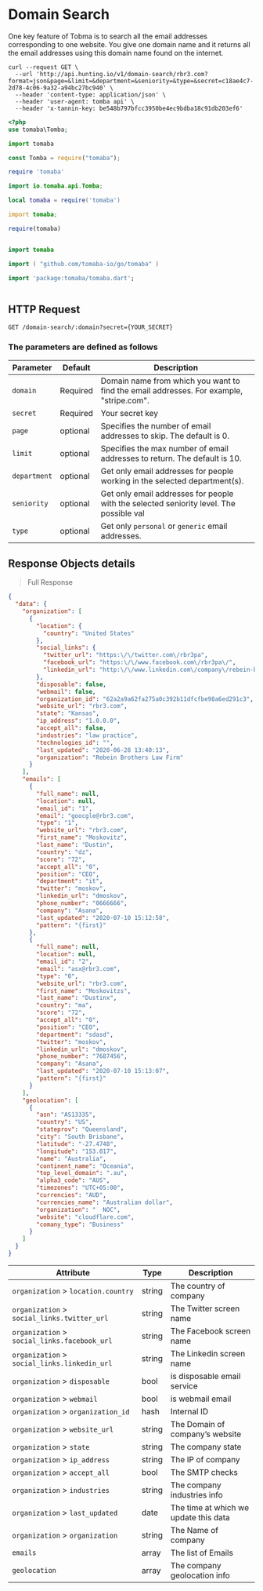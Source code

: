 # Domain Search

One key feature of Tobma is to search all the email addresses corresponding to one website.
You give one domain name and it returns all the email addresses using this domain name found on the internet.

```shell
curl --request GET \
  --url 'http://api.hunting.io/v1/domain-search/rbr3.com?format=json&page=&limit=&department=&seniority=&type=&secret=c18ae4c7-2d78-4c06-9a32-a94bc27bc940' \
  --header 'content-type: application/json' \
  --header 'user-agent: tomba api' \
  --header 'x-tannin-key: be548b797bfcc3950be4ec9bdba18c91db203ef6'
```

```php
<?php
use tomaba\Tomba;

```

```python
import tomaba

```

```javascript
const Tomba = require("tomaba");

```

```ruby
require 'tomaba'

```

```java
import io.tomaba.api.Tomba;

```

```lua
local tomaba = require('tomaba')

```

```d
import tomaba;

```

```r
require(tomaba)

```

```elixir

```

```swift
import tomaba

```

```go
import ( "github.com/tomaba-io/go/tomaba" )

```

```dart
import 'package:tomaba/tomaba.dart';

```

```powershell

```

## HTTP Request

`GET /domain-search/:domain?secret={YOUR_SECRET}`

### The parameters are defined as follows

| Parameter    | Default  | Description                                                                             |
| ------------ | -------- | --------------------------------------------------------------------------------------- |
| `domain`     | Required | Domain name from which you want to find the email addresses. For example, "stripe.com". |
| `secret`     | Required | Your secret key                                                                         |
| `page`       | optional | Specifies the number of email addresses to skip. The default is 0.                      |
| `limit`      | optional | Specifies the max number of email addresses to return. The default is 10.               |
| `department` | optional | Get only email addresses for people working in the selected department(s).              |
| `seniority`  | optional | Get only email addresses for people with the selected seniority level. The possible val |
| `type`       | optional | Get only `personal` or `generic` email addresses.                                       |

## Response  Objects details

> Full Response

```json
{
  "data": {
    "organization": [
      {
        "location": {
          "country": "United States"
        },
        "social_links": {
          "twitter_url": "https:\/\/twitter.com\/rbr3pa",
          "facebook_url": "https:\/\/www.facebook.com\/rbr3pa\/",
          "linkedin_url": "http:\/\/www.linkedin.com\/company\/rebein-bangerter-rebein-pa"
        },
        "disposable": false,
        "webmail": false,
        "organization_id": "62a2a9a62fa275a0c392b11dfcfbe98a6ed291c3",
        "website_url": "rbr3.com",
        "state": "Kansas",
        "ip_address": "1.0.0.0",
        "accept_all": false,
        "industries": "law practice",
        "technologies_id": "",
        "last_updated": "2020-06-28 13:40:13",
        "organization": "Rebein Brothers Law Firm"
      }
    ],
    "emails": [
      {
        "full_name": null,
        "location": null,
        "email_id": "1",
        "email": "goocgle@rbr3.com",
        "type": "1",
        "website_url": "rbr3.com",
        "first_name": "Moskovitz",
        "last_name": "Dustin",
        "country": "dz",
        "score": "72",
        "accept_all": "0",
        "position": "CEO",
        "department": "it",
        "twitter": "moskov",
        "linkedin_url": "dmoskov",
        "phone_number": "0666666",
        "company": "Asana",
        "last_updated": "2020-07-10 15:12:58",
        "pattern": "{first}"
      },
      {
        "full_name": null,
        "location": null,
        "email_id": "2",
        "email": "asx@rbr3.com",
        "type": "0",
        "website_url": "rbr3.com",
        "first_name": "Moskovitzs",
        "last_name": "Dustinx",
        "country": "ma",
        "score": "72",
        "accept_all": "0",
        "position": "CEO",
        "department": "sdasd",
        "twitter": "moskov",
        "linkedin_url": "dmoskov",
        "phone_number": "7687456",
        "company": "Asana",
        "last_updated": "2020-07-10 15:13:07",
        "pattern": "{first}"
      }
    ],
    "geolocation": [
      {
        "asn": "AS13335",
        "country": "US",
        "stateprov": "Queensland",
        "city": "South Brisbane",
        "latitude": "-27.4748",
        "longitude": "153.017",
        "name": "Australia",
        "continent_name": "Oceania",
        "top_level_domain": ".au",
        "alpha3_code": "AUS",
        "timezones": "UTC+05:00",
        "currencies": "AUD",
        "currencies_name": "Australian dollar",
        "organization": "  NOC",
        "website": "cloudflare.com",
        "comany_type": "Business"
      }
    ]
  }
}
```

| Attribute                                    | Type   | Description                           |
| -------------------------------------------- | ------ | ------------------------------------- |
| `organization` > `location.country`          | string | The country of company                |
| `organization` > `social_links.twitter_url`  | string | The Twitter screen name               |
| `organization` > `social_links.facebook_url` | string | The Facebook screen name              |
| `organization` > `social_links.linkedin_url` | string | The Linkedin screen name              |
| `organization` > `disposable`                | bool   | is disposable email service           |
| `organization` > `webmail`                   | bool   | is webmail email                      |
| `organization` > `organization_id`           | hash   | Internal ID                           |
| `organization` > `website_url`               | string | The Domain of company’s website       |
| `organization` > `state`                     | string | The company state                     |
| `organization` > `ip_address`                | string | The IP of company                     |
| `organization` > `accept_all`                | bool   | The SMTP checks                       |
| `organization` > `industries`                | string | The company industries info           |
| `organization` > `last_updated`              | date   | The time at which we update this data |
| `organization` > `organization`              | string | The Name of company                   |
| `emails`                                     | array  | The list of Emails                    |
| `geolocation`                                | array  | The company geolocation info          |
